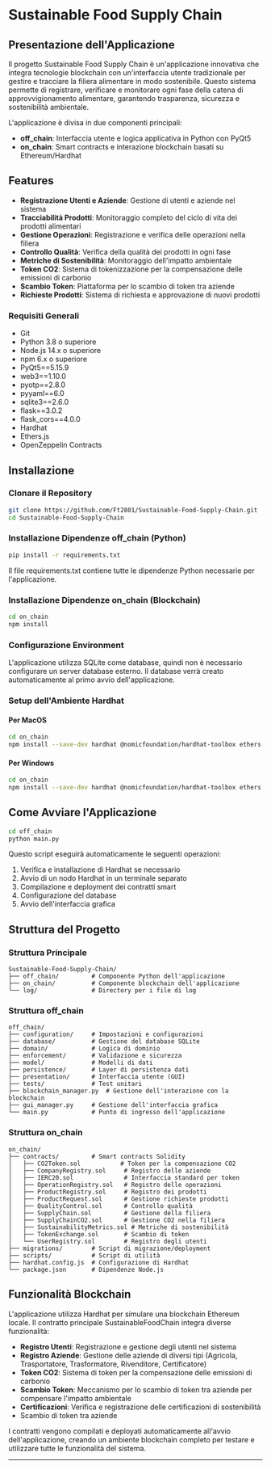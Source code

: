 # Sustainable Food Supply Chain

## Presentazione dell'Applicazione

Il progetto Sustainable Food Supply Chain è un'applicazione innovativa che integra tecnologie blockchain con un'interfaccia utente tradizionale per gestire e tracciare la filiera alimentare in modo sostenibile. Questo sistema permette di registrare, verificare e monitorare ogni fase della catena di approvvigionamento alimentare, garantendo trasparenza, sicurezza e sostenibilità ambientale.

L'applicazione è divisa in due componenti principali:
- **off_chain**: Interfaccia utente e logica applicativa in Python con PyQt5
- **on_chain**: Smart contracts e interazione blockchain basati su Ethereum/Hardhat

## Features

- **Registrazione Utenti e Aziende**: Gestione di utenti e aziende nel sistema
- **Tracciabilità Prodotti**: Monitoraggio completo del ciclo di vita dei prodotti alimentari
- **Gestione Operazioni**: Registrazione e verifica delle operazioni nella filiera
- **Controllo Qualità**: Verifica della qualità dei prodotti in ogni fase
- **Metriche di Sostenibilità**: Monitoraggio dell'impatto ambientale
- **Token CO2**: Sistema di tokenizzazione per la compensazione delle emissioni di carbonio
- **Scambio Token**: Piattaforma per lo scambio di token tra aziende
- **Richieste Prodotti**: Sistema di richiesta e approvazione di nuovi prodotti

### Requisiti Generali
- Git
- Python 3.8 o superiore
- Node.js 14.x o superiore
- npm 6.x o superiore
- PyQt5==5.15.9
- web3==1.10.0
- pyotp==2.8.0
- pyyaml==6.0
- sqlite3==2.6.0
- flask==3.0.2
- flask_cors==4.0.0
- Hardhat
- Ethers.js
- OpenZeppelin Contracts

## Installazione

### Clonare il Repository

```bash
git clone https://github.com/Ft2801/Sustainable-Food-Supply-Chain.git
cd Sustainable-Food-Supply-Chain
```

### Installazione Dipendenze off_chain (Python)

```bash
pip install -r requirements.txt
```

Il file requirements.txt contiene tutte le dipendenze Python necessarie per l'applicazione.

### Installazione Dipendenze on_chain (Blockchain)

```bash
cd on_chain
npm install
```

### Configurazione Environment

L'applicazione utilizza SQLite come database, quindi non è necessario configurare un server database esterno. Il database verrà creato automaticamente al primo avvio dell'applicazione.

### Setup dell'Ambiente Hardhat

#### Per MacOS

```bash
cd on_chain
npm install --save-dev hardhat @nomicfoundation/hardhat-toolbox ethers @openzeppelin/contracts
```

#### Per Windows

```bash
cd on_chain
npm install --save-dev hardhat @nomicfoundation/hardhat-toolbox ethers @openzeppelin/contracts
```

## Come Avviare l'Applicazione



```bash
cd off_chain
python main.py
```

Questo script eseguirà automaticamente le seguenti operazioni:

1. Verifica e installazione di Hardhat se necessario
2. Avvio di un nodo Hardhat in un terminale separato
3. Compilazione e deployment dei contratti smart
4. Configurazione del database
5. Avvio dell'interfaccia grafica


## Struttura del Progetto

### Struttura Principale

```
Sustainable-Food-Supply-Chain/
├── off_chain/         # Componente Python dell'applicazione
├── on_chain/          # Componente blockchain dell'applicazione
└── log/               # Directory per i file di log
```

### Struttura off_chain

```
off_chain/
├── configuration/     # Impostazioni e configurazioni
├── database/          # Gestione del database SQLite
├── domain/            # Logica di dominio
├── enforcement/       # Validazione e sicurezza
├── model/             # Modelli di dati
├── persistence/       # Layer di persistenza dati
├── presentation/      # Interfaccia utente (GUI)
├── tests/             # Test unitari
├── blockchain_manager.py  # Gestione dell'interazione con la blockchain
├── gui_manager.py     # Gestione dell'interfaccia grafica
└── main.py            # Punto di ingresso dell'applicazione
```

### Struttura on_chain

```
on_chain/
├── contracts/         # Smart contracts Solidity
│   ├── CO2Token.sol           # Token per la compensazione CO2
│   ├── CompanyRegistry.sol     # Registro delle aziende
│   ├── IERC20.sol              # Interfaccia standard per token
│   ├── OperationRegistry.sol   # Registro delle operazioni
│   ├── ProductRegistry.sol     # Registro dei prodotti
│   ├── ProductRequest.sol      # Gestione richieste prodotti
│   ├── QualityControl.sol      # Controllo qualità
│   ├── SupplyChain.sol         # Gestione della filiera
│   ├── SupplyChainCO2.sol      # Gestione CO2 nella filiera
│   ├── SustainabilityMetrics.sol # Metriche di sostenibilità
│   ├── TokenExchange.sol       # Scambio di token
│   └── UserRegistry.sol        # Registro degli utenti
├── migrations/        # Script di migrazione/deployment
├── scripts/           # Script di utilità
├── hardhat.config.js  # Configurazione di Hardhat
└── package.json       # Dipendenze Node.js
```

## Funzionalità Blockchain

L'applicazione utilizza Hardhat per simulare una blockchain Ethereum locale. Il contratto principale SustainableFoodChain integra diverse funzionalità:

- **Registro Utenti**: Registrazione e gestione degli utenti nel sistema
- **Registro Aziende**: Gestione delle aziende di diversi tipi (Agricola, Trasportatore, Trasformatore, Rivenditore, Certificatore)
- **Token CO2**: Sistema di token per la compensazione delle emissioni di carbonio
- **Scambio Token**: Meccanismo per lo scambio di token tra aziende per compensare l'impatto ambientale
- **Certificazioni**: Verifica e registrazione delle certificazioni di sostenibilità
- Scambio di token tra aziende

I contratti vengono compilati e deployati automaticamente all'avvio dell'applicazione, creando un ambiente blockchain completo per testare e utilizzare tutte le funzionalità del sistema.

---

